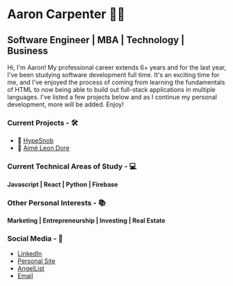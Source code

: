 # Aaron Carpenter :man_technologist:

## Software Engineer | MBA | Technology | Business

Hi, I'm Aaron! My professional career extends 6+ years and for the last year, I've been studying software development full time. It's an exciting time for me, and I've enjoyed the process of coming from learning the fundamentals of HTML to now being able to build out full-stack applications in multiple languages. I've listed a few projects below and as I continue my personal development, more will be added. Enjoy!

### Current Projects - :hammer_and_wrench:
* :athletic_shoe: [HypeSnob](https://hypesnob.herokuapp.com)
* :tshirt: [Aimé Leon Dore](https://app-academy-capstone-project.web.app/)

### Current Technical Areas of Study - :computer:
**Javascript | React | Python | Firebase**

### Other Personal Interests - :books:
**Marketing | Entrepreneurship | Investing | Real Estate**

### Social Media - :iphone:
* [LinkedIn](http://linkedin.com/in/aaronkcarpenter)
* [Personal Site](http://aaronkcarpenter.github.io)
* [AngelList](https://angel.co/u/aaron-carpenter-4)
* [Email](mailto:aaronkcarpenter@gmail.com)


